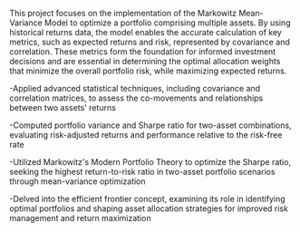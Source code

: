 This project focuses on the implementation of the Markowitz Mean-Variance Model to optimize a portfolio comprising multiple assets. By using historical returns data, the model enables the accurate calculation of key metrics, such as expected returns and risk, represented by covariance and correlation. 
These metrics form the foundation for informed investment decisions and are essential in determining the optimal allocation weights that minimize the overall portfolio risk, while maximizing expected returns.



-Applied advanced statistical techniques, including covariance and correlation matrices, to assess the co-movements and relationships between two assets' returns

-Computed portfolio variance and Sharpe ratio for two-asset combinations, evaluating risk-adjusted returns and performance relative to the risk-free rate

-Utilized Markowitz's Modern Portfolio Theory to optimize the Sharpe ratio, seeking the highest return-to-risk ratio in two-asset portfolio scenarios through mean-variance optimization

-Delved into the efficient frontier concept, examining its role in identifying optimal portfolios and shaping asset allocation strategies for improved risk management and return maximization

